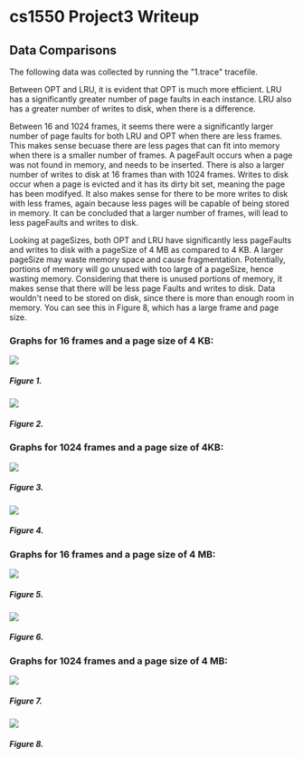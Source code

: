 # cs1550 Project3 Writeup

## Data Comparisons

The following data was collected by running the "1.trace" tracefile. 

Between OPT and LRU, it is evident that OPT is much more efficient. LRU has a significantly greater number of page faults in each instance. LRU also has a greater number of writes to disk, when there is a difference.

Between 16 and 1024 frames, it seems there were a significantly larger number of page faults for both LRU and OPT when there are less frames. This makes sense becuase there are less pages that can fit into memory when there is a smaller number of frames. A pageFault occurs when a page was not found in memory, and needs to be inserted. There is also a larger number of writes to disk at 16 frames than with 1024 frames. Writes to disk occur when a page is evicted and it has its dirty bit set, meaning the page has been modifyed. It also makes sense for there to be more writes to disk with less frames, again because less pages will be capable of being stored in memory. It can be concluded that a larger number of frames, will lead to less pageFaults and writes to disk.

Looking at pageSizes, both OPT and LRU have significantly less pageFaults and writes to disk with a pageSize of 4 MB as compared to 4 KB. A larger pageSize may waste memory space and cause fragmentation. Potentially, portions of memory will go unused with too large of a pageSize, hence wasting memory. Considering that there is unused portions of memory, it makes sense that there will be less page Faults and writes to disk. Data wouldn't need to be stored on disk, since there is more than enough room in memory. You can see this in Figure 8, which has a large frame and page size. 




###	Graphs for 16 frames and a page size of 4 KB:

![](https://github.com/cs1550-2221/cs1550-project3-laurenbruckstein/blob/main/cs1550-graphPF1.png)
##### Figure 1.  



![](https://github.com/cs1550-2221/cs1550-project3-laurenbruckstein/blob/main/cs1550-graphWD1.png)
##### Figure 2. 



###	Graphs for 1024 frames and a page size of 4KB:

![](https://github.com/cs1550-2221/cs1550-project3-laurenbruckstein/blob/main/cs1550-graphPF2.png)
##### Figure 3.



![](https://github.com/cs1550-2221/cs1550-project3-laurenbruckstein/blob/main/cs1550-graphWD2.png)
##### Figure 4. 



###	Graphs for 16 frames and a page size of 4 MB:

![](https://github.com/cs1550-2221/cs1550-project3-laurenbruckstein/blob/main/cs1550-graphPF3.png)
##### Figure 5. 



![](https://github.com/cs1550-2221/cs1550-project3-laurenbruckstein/blob/main/cs1550-graphWD3.png)
##### Figure 6. 



###	Graphs for 1024 frames and a page size of 4 MB:

![](https://github.com/cs1550-2221/cs1550-project3-laurenbruckstein/blob/main/cs1550-graphPF4.png)
##### Figure 7. 



![](https://github.com/cs1550-2221/cs1550-project3-laurenbruckstein/blob/main/cs1550-graphWD4.png)
##### Figure 8. 

